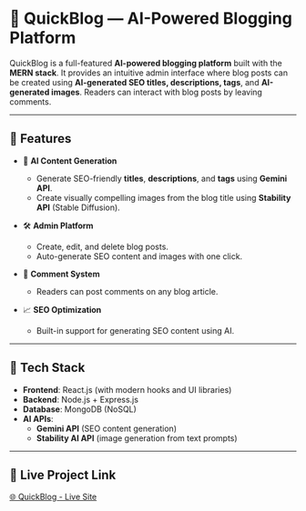 # 📝 QuickBlog — AI-Powered Blogging Platform

QuickBlog is a full-featured **AI-powered blogging platform** built with the **MERN stack**. It provides an intuitive admin interface where blog posts can be created using **AI-generated SEO titles, descriptions, tags**, and **AI-generated images**. Readers can interact with blog posts by leaving comments.

---

## 🚀 Features

- 🧠 **AI Content Generation**
  - Generate SEO-friendly **titles**, **descriptions**, and **tags** using **Gemini API**.
  - Create visually compelling images from the blog title using **Stability API** (Stable Diffusion).
  
- 🛠️ **Admin Platform**
  - Create, edit, and delete blog posts.
  - Auto-generate SEO content and images with one click.

- 💬 **Comment System**
  - Readers can post comments on any blog article.

- 📈 **SEO Optimization**
  - Built-in support for generating SEO content using AI.
  
---

## 🧰 Tech Stack

- **Frontend**: React.js (with modern hooks and UI libraries)
- **Backend**: Node.js + Express.js
- **Database**: MongoDB (NoSQL)
- **AI APIs**:
  - **Gemini API** (SEO content generation)
  - **Stability AI API** (image generation from text prompts)

---

## 🔗 Live Project Link

[🌐 QuickBlog - Live Site](https://quick-blog-drab-phi.vercel.app/)  
